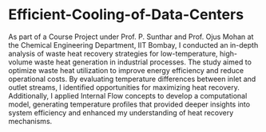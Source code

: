 # Efficient-Cooling-of-Data-Centers
As part of a Course Project under Prof. P. Sunthar and Prof. Ojus Mohan at the Chemical Engineering Department, IIT Bombay, I conducted an in-depth analysis of waste heat recovery strategies for low-temperature, high-volume waste heat generation in industrial processes. The study aimed to optimize waste heat utilization to improve energy efficiency and reduce operational costs. By evaluating temperature differences between inlet and outlet streams, I identified opportunities for maximizing heat recovery. Additionally, I applied Internal Flow concepts to develop a computational model, generating temperature profiles that provided deeper insights into system efficiency and enhanced my understanding of heat recovery mechanisms.

